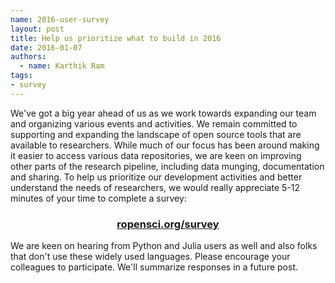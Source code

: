 ```yaml
---
name: 2016-user-survey
layout: post
title: Help us prioritize what to build in 2016
date: 2016-01-07
authors:
  - name: Karthik Ram
tags:
- survey
---
```


We've got a big year ahead of us as we work towards expanding our team and organizing various events and activities. We remain committed to supporting and expanding the landscape of open source tools that are available to researchers. While much of our focus has been around making it easier to access various data repositories, we are keen on improving other parts of the research pipeline, including data munging, documentation and sharing. To help us prioritize our development activities and better understand the needs of researchers, we would really appreciate 5-12 minutes of your time to complete a survey:

<center><h3><a href="http://ropensci.org/survey">ropensci.org/survey</a></h3></center>

We are keen on hearing from Python and Julia users as well and also folks that don't use these widely used languages. Please encourage your colleagues to participate. We'll summarize responses in a future post. 